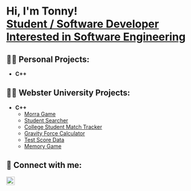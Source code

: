 <h1>Hi, I'm Tonny! <br/><a href="https://www.linkedin.com/in/tonny-le-6404991a9/">Student / Software Developer Interested in Software Engineering</a></h1>

<h2>👨‍💻 Personal Projects:</h2>

- <b>C++</b>

<h2>👨‍💻 Webster University Projects:</h2>

- <b>C++</b>
  - [Morra Game](https://github.com/letonny)
  - [Student Searcher](https://github.com/letonny)
  - [College Student Match Tracker](https://github.com/letonny)
  - [Gravity Force Calculator](https://github.com/letonny)
  - [Test Score Data](https://github.com/letonny)
  - [Memory Game](https://github.com/letonny)

<h2> 🤳 Connect with me:</h2>

[<img align="left" alt="TonnyLe | LinkedIn" width="22px" src="https://cdn.jsdelivr.net/npm/simple-icons@v3/icons/linkedin.svg" />][linkedin]

[linkedin]: https://www.linkedin.com/in/tonny-le-6404991a9/]
